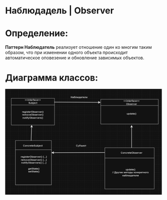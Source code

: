 # Наблюдадель | Observer

# Определение: 
**Паттерн Наблюдатель** реализует отношение один ко многим таким образом, что при изменении одного объекта происходит
автоматическое оповезение и обновление зависимых объектов.

# Диаграмма классов:

![image](diagram/observer.PNG )</h2>